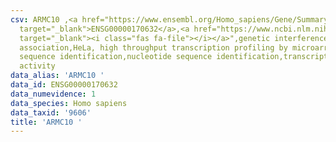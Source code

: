 ```yaml
---
csv: ARMC10 ,<a href="https://www.ensembl.org/Homo_sapiens/Gene/Summary?db=core;g=ENSG00000170632"
  target="_blank">ENSG00000170632</a>,<a href="https://www.ncbi.nlm.nih.gov/pubmed/28369544"
  target="_blank"><i class="fas fa-file"></i></a>",genetic interference,functional
  association,HeLa, high throughput transcription profiling by microarray,nucleotide
  sequence identification,nucleotide sequence identification,transcriptional regulation,down-regulates
  activity
data_alias: 'ARMC10 '
data_id: ENSG00000170632
data_numevidence: 1
data_species: Homo sapiens
data_taxid: '9606'
title: 'ARMC10 '
---
```

